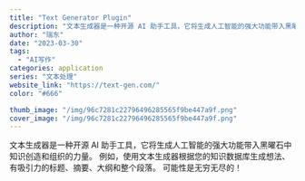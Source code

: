 ```yaml
---
title: "Text Generator Plugin"
description: "文本生成器是一种开源 AI 助手工具，它将生成人工智能的强大功能带入黑曜石中知识创造和组织的力量。 例如，使用文本生成器"
author: "瑞东"
date: "2023-03-30"
tags:
  - "AI写作"
categories: application
series: "文本处理"
website_link: "https://text-gen.com/"
color: "#666"

thumb_image: "/img/96c7281c22796496285565f9be447a9f.png"
cover_image: "/img/96c7281c22796496285565f9be447a9f.png"
---
```


文本生成器是一种开源 AI 助手工具，它将生成人工智能的强大功能带入黑曜石中知识创造和组织的力量。 例如，使用文本生成器根据您的知识数据库生成想法、有吸引力的标题、摘要、大纲和整个段落。 可能性是无穷无尽的！